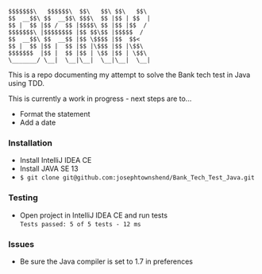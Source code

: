 ```
$$$$$$$\   $$$$$$\  $$\   $$\ $$\   $$\
$$  __$$\ $$  __$$\ $$$\  $$ |$$ | $$  |
$$ |  $$ |$$ /  $$ |$$$$\ $$ |$$ |$$  /
$$$$$$$\ |$$$$$$$$ |$$ $$\$$ |$$$$$  /  
$$  __$$\ $$  __$$ |$$ \$$$$ |$$  $$<   
$$ |  $$ |$$ |  $$ |$$ |\$$$ |$$ |\$$\  
$$$$$$$  |$$ |  $$ |$$ | \$$ |$$ | \$$\
\_______/ \__|  \__|\__|  \__|\__|  \__|
```

This is a repo documenting my attempt to solve the Bank tech test in Java using TDD.

This is currently a work in progress - next steps are to...
* Format the statement
* Add a date

### Installation

- Install IntelliJ IDEA CE
- Install JAVA SE 13
- `$ git clone git@github.com:josephtownshend/Bank_Tech_Test_Java.git`

### Testing
- Open project in IntelliJ IDEA CE and run tests<br>
`Tests passed: 5 of 5 tests - 12 ms`

### Issues
- Be sure the Java compiler is set to 1.7 in preferences

